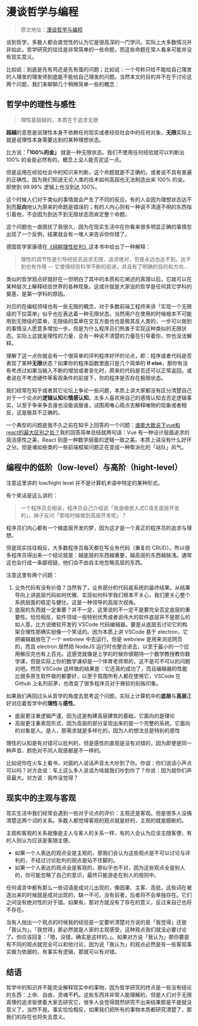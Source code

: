 # 漫谈哲学与编程

> 原文地址：[漫谈哲学与编程](https://link.zhihu.com/?target=https://keelii.com/2019/08/25/philosophy-and-programming/)

谈到哲学，多数人都会直觉性的认为它是很高深的一门学问。实际上大多数情况并非如此，哲学研究的往往是非常简单的一些命题，而这些命题在常人看来可能并没有现实意义。

比如说：到底是先有鸡还是先有蛋的问题；比如说：一个号称只给不能给自己理发的人理发的理发师到底能不能给自己理发的问题。当然本文的目的并不在于讨论这两个问题，我们来聊聊几个稍微简单一些的概念：
## 哲学中的理性与感性
> 理性是超越的，本质在于追求无限

**超越**的意思是说理性本身不依赖任何现实或者经验社会中的任何对象，**无限**实际上就是说理性本身需要达到的某种理想状态。

比方说：**「100%的金」** 就是一种无限状态。我们不使用任何经验就可以判断出 100% 的金是必然有的，概念上没人能否定这一点。

但是运用在经验社会中的知识来判断，这个命题就是不正确的，或者说不具有普遍的正确性。因为我们知道无论人类的技术如何高超也无法制造出来 100% 的金。即使到 99.99% 逻辑上也没到达 100%。

这个时候人们对于类似的事情就会产生了不同的反应。有的人会因为理想状态达不到而**反向**地认为原来的命题是错误的；有的人内心则有一种说不清道不明的东西指引着他，不会因为到达不到无限状态而肯定整个命题。

这个问题也一直困扰了我很久，因为在现实生活中在你看来很多明显正确的事情忽出现了一个反例，结果就会有一堆人来告诉你你错了。

德国哲学家康德在[《纯粹理性批判》](https://link.zhihu.com/?target=https://zh.wikipedia.org/wiki/%25E7%25BA%25AF%25E7%25B2%25B9%25E7%2590%2586%25E6%2580%25A7%25E6%2589%25B9%25E5%2588%25A4)这本书中给出了一种解释：
> 理性的调节性是引导经验去追求无限，追求绝对，但是永远也达不到。达不到也有作用 — 它使得经验科学不断的前进，并且有了明确的目的和方向…

类似的哲学观点好就好在一但明白了其中的本质和它阐述的真理以后，它就可以在某种层次上解释经验世界的各种现象。这或许就是大家说的哲学是任何其它学科的奠基，是第一学科的原因。

对应的在编程领域也有一些无限的概念，对于多数前端工程师来讲「实现一个无限级的下拉菜单」似乎也在表达着一种无限状态。当然用户在使用的时候根本不可能用到无限级的菜单，无限级的菜单在交互方面也也是极其反人类的，一步可以做到的事情没人愿意多增加一步。但是为什么程序员们热衷于实现这种类似的无限状态。实际上这就是理性的力量，总有一种说不清楚的力量在引导着你，你也没法解释。

理解了这一点你就会有一个很简单的评判程序好坏的论点，即：程序或者代码是否表现了某种**无限**状态？如果你的程序函数里面只是几个简单的 **if else**，那你有没有考虑过如果当输入不断的增加或者变化时，原来的代码是否还可以正常返回。或者说在不考虑硬件等客观条件的前提下，你的程序是否存在极限状态。

我们经常在知乎或者其它论坛上争论一些问题，本质上讲大家都没有区分清楚自己对于一个论点的**逻辑认知**和**情感认知**。太多人喜欢用自己的感情认知去否定逻辑事实，以至于争来争去谁也没能说服谁，试图用唯心观点去解释唯物的现象或者相反，这是极其不正确的。

一个典型的问题是我不久之前在知乎上回答的一个问题：[谁能大致说下vue和react的最大区别之处？](https://www.zhihu.com/question/309891718)我的回答简单总结就两句话：Vue 有一种设计层面追求的简洁感性之美，React 则是一种数学层面的逻辑一致之美。本质上讲没有什么好坏之分。但是诸如些类的一些前端框架问题正在变成一种帮派化的「站队」风气。
## 编程中的低阶（low-level）与高阶（hight-level）
注意这里讲的 low/hight level 并不是计算机术语中特定的某种形式。

有个笑话是这么讲的：
> 一个程序员去相亲，程序员自己介绍说「我是做嵌入式C语言底层开发的」，妹子反问「那啥时候做到高层开发呢」？

程序员们内心都有一个做底层开发的梦，因为这才是一个真正的程序员的追求与理想。

但是现实往往相反，大多数程序员每天都在写业务代码（重复的 CRUD）。所以很多程序员得出来一个结论就是：越底层的东西越重要，越高层的东西越肤浅。通常这也会行成一条鄙视链，他们会不由自主地忽略高层的东西。

注意这里有两个问题：

1. 业务代码有没有价值？当然有了，业务部分的代码是系统的最终结果。从结果导向上讲底层代码如何优雅、实现如何科学我们根本不关心，我们更关心整个系统层面的稳定与健壮。这是一种领导的高层次视角。
2. 底层的东西就一定重要？并不一定，这里说的不一定不是要完全否定底层的重要性。恰恰相反，软件领域一些特别优秀或者说伟大的软件底层并不是那么的如人意。比方说微软开发的 VSCode 代码编辑器。要是从底层去讨论它的构架合理性那确实挺像一个笑话的。因为本质上讲 VSCode 基于 electron，它把编辑器放在了一个 webview 中去运行，但是 webview 是用来浏览网页的，而且 electron 居然把 NodeJS 运行时也整合进去，以至于最小的一个应用解压完也有上百兆。这感觉就像是上学的时候你很期待一个数学教授教你数学课，但是实际上你的数学课却是一个体育老师带的，这不是可不可以的问题对吧。然而 VSCode 这样做的结果是：它还真的成功了，而且编辑器的性能比很多原生软件做的都要好，以至于周围所有人都在使用它，VSCode 在 Github 上名列前茅，也改变了很多程序员对于微软的刻板印象。

如果我们再回过头从哲学的角度去思考这个问题，实际上计算机中的**底层**与**高层**正好对应着哲学中的**理性**与**感性**。

- 底层更注重逻辑严谨，因为这是构建高层建筑的基础，它面向的是理论
- 高层更注重表现形式，因为高层的部分呈现出来的是一个完整的系统，它面向的对象是人。是人，那需求就是多样化的，因为人的想法总是特别的感性

理性的认知是有对错可以批判的，但是感性的直观是没有对错的，因为即使是同一种声音、颜色对不同人观感都是不一样的。

比如说你在火车上看书，对面的人说话声音太大吵到了你。你说：你们说话小声点可以吗？对方会说：车上这么多人说话为啥就我们吵到你了？你说：因为就你们声音最大。对方说：我咋没觉得？
## 现实中的主观与客观
现实生活中我们经常会遇到一些对于论点的评价：主观还是客观。但是很多人没搞清楚这两个词的关系。多数人都觉得客观的观点就是好的，主观的就是臆断的。

主观和客观的关系就像是主人与客人的关系一样，有的人会认为应该主随客便，有的人则认为应该是客随主便。

- 如果一个人表达的观点全是主观的，那我们会认为这些观点是不可以讨论与评判的，不经过讨论批判的观点是站不住脚的。
- 如果一个人表达的观点全是客观的，那似乎也不对，因为这些观点全是别人的，你可能忽略了自己的意识，最终只能游走在别人的规则中。

任何语言中都有那么一些词语是成对儿出现的，像因果、主客、高低，这些词在被造出来的时候就是成对出现的，缺一不可。没有前者，后者将不会单独存在。它们之间没有绝对性的对于错。如果有，那对方就没有了存在的意义，反过来自己也将不存在。

当有人抛出一个观点的时候我的经验是一定要听清楚对方说的是「我觉得」还是「我认为」。「我觉得」那必然就是人家的主观感受，这种观点我们就没必要讨论了。你应该回复：「嗯，没错，确实是这样的。」。如果对方说「我认为」那你要是有不同的观点就完全可以和他讨论，因为说「我认为」的观点必然是有一些客观事实做为依据的，有事实有逻辑，那就可以有对错。
## 结语
哲学中的知识并不能完全解释现实中的事物，因为哲学研究的终点是一些没有结论的东西：上帝、自由、灵魂不朽。这些东西并非常人能理解的，但是人们对于无限真理的追求驱使着大家去研究它，很多人会觉得既然研究不出来结果那是不是就没意义了，当然不是。事实恰恰相反，如果我们把所有的事物本质都研究清楚了，那我们的存在也将失去意义。
